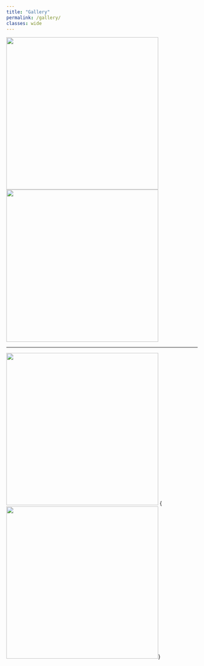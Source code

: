 ```yaml
---
title: "Gallery"
permalink: /gallery/
classes: wide
---
```


<img src="{{site.baseurl}}/images/photos/fig12b1_copy.png" width="400" height="400"/>
<img src="{{site.baseurl}}/images/photos/movie_w_pdf_2400x1380_0020_cropped.png" width="400" height="400"/>

---
<img src="{{site.baseurl}}/images/photos/jet3D_schematic_mod.png" width="400" height="400"/>
{       <img src="{{site.baseurl}}/images/photos/jet_atmP_lamTurb_highRes.png" width="400" height="400"/>}